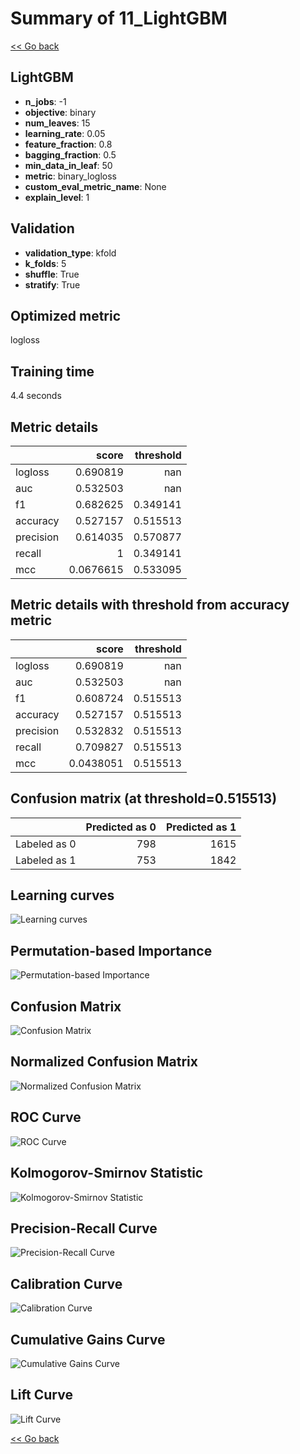 # Summary of 11_LightGBM

[<< Go back](../README.md)


## LightGBM
- **n_jobs**: -1
- **objective**: binary
- **num_leaves**: 15
- **learning_rate**: 0.05
- **feature_fraction**: 0.8
- **bagging_fraction**: 0.5
- **min_data_in_leaf**: 50
- **metric**: binary_logloss
- **custom_eval_metric_name**: None
- **explain_level**: 1

## Validation
 - **validation_type**: kfold
 - **k_folds**: 5
 - **shuffle**: True
 - **stratify**: True

## Optimized metric
logloss

## Training time

4.4 seconds

## Metric details
|           |     score |   threshold |
|:----------|----------:|------------:|
| logloss   | 0.690819  |  nan        |
| auc       | 0.532503  |  nan        |
| f1        | 0.682625  |    0.349141 |
| accuracy  | 0.527157  |    0.515513 |
| precision | 0.614035  |    0.570877 |
| recall    | 1         |    0.349141 |
| mcc       | 0.0676615 |    0.533095 |


## Metric details with threshold from accuracy metric
|           |     score |   threshold |
|:----------|----------:|------------:|
| logloss   | 0.690819  |  nan        |
| auc       | 0.532503  |  nan        |
| f1        | 0.608724  |    0.515513 |
| accuracy  | 0.527157  |    0.515513 |
| precision | 0.532832  |    0.515513 |
| recall    | 0.709827  |    0.515513 |
| mcc       | 0.0438051 |    0.515513 |


## Confusion matrix (at threshold=0.515513)
|              |   Predicted as 0 |   Predicted as 1 |
|:-------------|-----------------:|-----------------:|
| Labeled as 0 |              798 |             1615 |
| Labeled as 1 |              753 |             1842 |

## Learning curves
![Learning curves](learning_curves.png)

## Permutation-based Importance
![Permutation-based Importance](permutation_importance.png)
## Confusion Matrix

![Confusion Matrix](confusion_matrix.png)


## Normalized Confusion Matrix

![Normalized Confusion Matrix](confusion_matrix_normalized.png)


## ROC Curve

![ROC Curve](roc_curve.png)


## Kolmogorov-Smirnov Statistic

![Kolmogorov-Smirnov Statistic](ks_statistic.png)


## Precision-Recall Curve

![Precision-Recall Curve](precision_recall_curve.png)


## Calibration Curve

![Calibration Curve](calibration_curve_curve.png)


## Cumulative Gains Curve

![Cumulative Gains Curve](cumulative_gains_curve.png)


## Lift Curve

![Lift Curve](lift_curve.png)



[<< Go back](../README.md)
